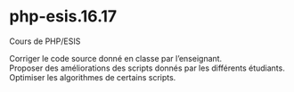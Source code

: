# php-esis.16.17
Cours de PHP/ESIS


Corriger le code source donné en classe par l’enseignant. <br />
Proposer des améliorations des scripts donnés par les différents étudiants. <br />
Optimiser les algorithmes de certains scripts.

